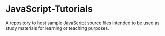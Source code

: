 # JavaScript-Tutorials
A repository to host sample JavaScript source files intended to be used as study materials for learning or teaching purposes.
